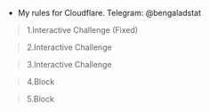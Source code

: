 - My rules for Cloudflare. Telegram: @bengaladstat
>1.Interactive Challenge (Fixed)

>2.Interactive Challenge

>3.Interactive Challenge 

>4.Block 

>5.Block
